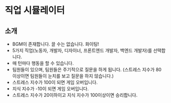 # 직업 시뮬레이터

## 소개
- BGM이 존재합니다. 끌 수는 없습니다. 화이팅!
- 5가지 직업(노동자, 개발자, 디자이너, 프론트엔드 개발자, 백엔드 개발자)를 선택합니다.
- 매 턴마다 행동을 할 수 있습니다.
- 팀원들이 있으며, 팀원들은 주기적으로 질문을 하게 됩니다. (스트레스 지수가 80 이상이면 팀원들이 눈치를 보고 질문을 하지 않습니다.)
- 스트레스 지수가 100이 되면 게임 오버입니다.
- 지식 지수가 -10이 되면 게임 오버입니다.
- 스트레스 지수가 20이하이고 지식 지수가 100이상이면 승리합니다.
